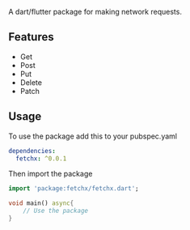 <!-- 
This README describes the package. If you publish this package to pub.dev,
this README's contents appear on the landing page for your package.

For information about how to write a good package README, see the guide for
[writing package pages](https://dart.dev/guides/libraries/writing-package-pages). 

For general information about developing packages, see the Dart guide for
[creating packages](https://dart.dev/guides/libraries/create-library-packages)
and the Flutter guide for
[developing packages and plugins](https://flutter.dev/developing-packages). 
-->

A dart/flutter package for making network requests.

## Features

- Get
- Post
- Put
- Delete
- Patch


## Usage

To use the package add this to your pubspec.yaml

```yaml
dependencies:
  fetchx: ^0.0.1
```
Then import the package


```dart
import 'package:fetchx/fetchx.dart';

void main() async{
    // Use the package
}
```

